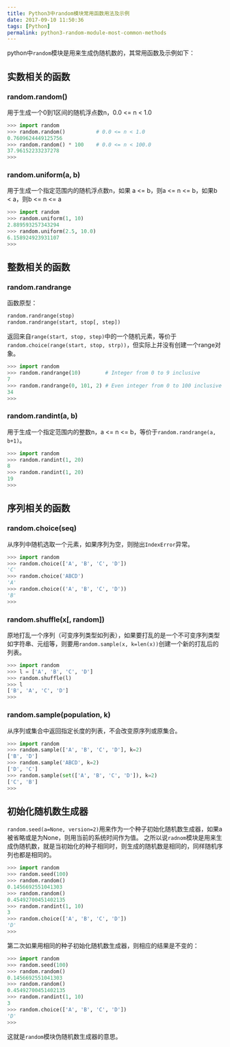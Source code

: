 ```yaml
---
title: Python3中random模块常用函数用法及示例
date: 2017-09-10 11:50:36
tags: [Python]
permalink: python3-random-module-most-common-methods
---
```

python中`random`模块是用来生成伪随机数的，其常用函数及示例如下：
## 实数相关的函数 ##
### random.random() ###
用于生成一个0到1区间的随机浮点数n，0.0 <= n < 1.0
```python
>>> import random
>>> random.random()          # 0.0 <= n < 1.0
0.7609624449125756
>>> random.random() * 100    # 0.0 <= n < 100.0
37.96152233237278
>>> 
```
<!-- more -->
### random.uniform(a, b) ### 
用于生成一个指定范围内的随机浮点数n，如果 a <= b，则a <= n <= b，如果b < a，则b <= n <= a
```python
>>> import random
>>> random.uniform(1, 10)
2.889593257343294
>>> random.uniform(2.5, 10.0)
6.158924923931107
>>>
```
## 整数相关的函数 ##
### random.randrange ###
函数原型：
```python
random.randrange(stop)
random.randrange(start, stop[, step])
```
返回来自`range(start, stop, step)`中的一个随机元素，等价于`random.choice(range(start, stop, strp))`，但实际上并没有创建一个range对象。
```python
>>> import random
>>> random.randrange(10)        # Integer from 0 to 9 inclusive
7
>>> random.randrange(0, 101, 2) # Even integer from 0 to 100 inclusive
34
>>> 
```
### random.randint(a, b) ###
用于生成一个指定范围内的整数n，a <= n <= b，等价于`random.randrange(a, b+1)`。
```python
>>> import random
>>> random.randint(1, 20)
8
>>> random.randint(1, 20)
19
>>> 
```
## 序列相关的函数 ##
### random.choice(seq) ###
从序列中随机选取一个元素，如果序列为空，则抛出`IndexError`异常。
```python
>>> import random
>>> random.choice(['A', 'B', 'C', 'D'])
'C'
>>> random.choice('ABCD')
'A'
>>> random.choice(('A', 'B', 'C', 'D'))
'B'
>>> 
```
### random.shuffle(x[, random]) ###
原地打乱一个序列（可变序列类型如列表），如果要打乱的是一个不可变序列类型如字符串、元组等，则要用`random.sample(x, k=len(x))`创建一个新的打乱后的列表。
```python
>>> import random
>>> l = ['A', 'B', 'C', 'D']
>>> random.shuffle(l)
>>> l
['B', 'A', 'C', 'D']
>>> 
```
### random.sample(population, k) ###
从序列或集合中返回指定长度的列表，不会改变原序列或原集合。
```python
>>> import random
>>> random.sample(['A', 'B', 'C', 'D'], k=2)
['B', 'D']
>>> random.sample('ABCD', k=2)
['D', 'C']
>>> random.sample(set(['A', 'B', 'C', 'D']), k=2)
['C', 'B']
>>> 
```
## 初始化随机数生成器 ##
`random.seed(a=None, version=2)`用来作为一个种子初始化随机数生成器，如果a被省略或是为None，则用当前的系统时间作为值。
之所以说`radnom`模块是用来生成伪随机数，就是当初始化的种子相同时，则生成的随机数是相同的，同样随机序列也都是相同的。
```python
>>> import random
>>> random.seed(100)
>>> random.random()
0.1456692551041303
>>> random.random()
0.45492700451402135
>>> random.randint(1, 10)
3
>>> random.choice(['A', 'B', 'C', 'D'])
'D'
>>>
```
第二次如果用相同的种子初始化随机数生成器，则相应的结果是不变的：
```python
>>> import random
>>> random.seed(100)
>>> random.random()
0.1456692551041303
>>> random.random()
0.45492700451402135
>>> random.randint(1, 10)
3
>>> random.choice(['A', 'B', 'C', 'D'])
'D'
>>> 
```
这就是`random`模块伪随机数生成器的意思。